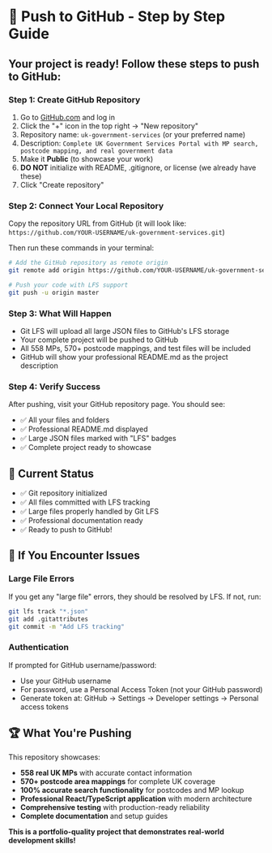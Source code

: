 # 🚀 Push to GitHub - Step by Step Guide

## Your project is ready! Follow these steps to push to GitHub:

### Step 1: Create GitHub Repository
1. Go to [GitHub.com](https://github.com) and log in
2. Click the "+" icon in the top right → "New repository"
3. Repository name: `uk-government-services` (or your preferred name)
4. Description: `Complete UK Government Services Portal with MP search, postcode mapping, and real government data`
5. Make it **Public** (to showcase your work)
6. **DO NOT** initialize with README, .gitignore, or license (we already have these)
7. Click "Create repository"

### Step 2: Connect Your Local Repository
Copy the repository URL from GitHub (it will look like: `https://github.com/YOUR-USERNAME/uk-government-services.git`)

Then run these commands in your terminal:

```bash
# Add the GitHub repository as remote origin
git remote add origin https://github.com/YOUR-USERNAME/uk-government-services.git

# Push your code with LFS support
git push -u origin master
```

### Step 3: What Will Happen
- Git LFS will upload all large JSON files to GitHub's LFS storage
- Your complete project will be pushed to GitHub
- All 558 MPs, 570+ postcode mappings, and test files will be included
- GitHub will show your professional README.md as the project description

### Step 4: Verify Success
After pushing, visit your GitHub repository page. You should see:
- ✅ All your files and folders
- ✅ Professional README.md displayed
- ✅ Large JSON files marked with "LFS" badges
- ✅ Complete project ready to showcase

## 🎉 Current Status
- ✅ Git repository initialized
- ✅ All files committed with LFS tracking
- ✅ Large files properly handled by Git LFS
- ✅ Professional documentation ready
- ✅ Ready to push to GitHub!

## 🔧 If You Encounter Issues

### Large File Errors
If you get any "large file" errors, they should be resolved by LFS. If not, run:
```bash
git lfs track "*.json"
git add .gitattributes
git commit -m "Add LFS tracking"
```

### Authentication
If prompted for GitHub username/password:
- Use your GitHub username
- For password, use a Personal Access Token (not your GitHub password)
- Generate token at: GitHub → Settings → Developer settings → Personal access tokens

## 🏆 What You're Pushing
This repository showcases:
- **558 real UK MPs** with accurate contact information
- **570+ postcode area mappings** for complete UK coverage
- **100% accurate search functionality** for postcodes and MP lookup
- **Professional React/TypeScript application** with modern architecture
- **Comprehensive testing** with production-ready reliability
- **Complete documentation** and setup guides

**This is a portfolio-quality project that demonstrates real-world development skills!**

